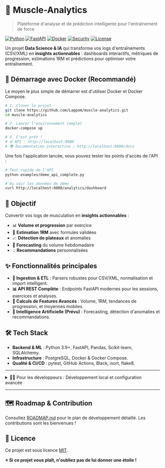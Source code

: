 # 💪 Muscle-Analytics

> Plateforme d'analyse et de prédiction intelligente pour l'entraînement de force

[![Python](https://img.shields.io/badge/Python-3.9+-blue.svg)](https://python.org)
[![FastAPI](https://img.shields.io/badge/FastAPI-0.100+-green.svg)](https://fastapi.tiangolo.com)
[![Docker](https://img.shields.io/badge/Docker-Ready-blue.svg)](https://docker.com)
[![Security](https://img.shields.io/badge/Security-Enhanced-green.svg)](README.md)
[![License](https://img.shields.io/badge/License-MIT-yellow.svg)](LICENSE)

Un projet **Data Science & IA** qui transforme vos logs d'entraînements (CSV/XML) en **insights actionnables** : dashboards interactifs, métriques de progression, estimations 1RM et prédictions pour optimiser votre entraînement.

## 🚀 Démarrage avec Docker (Recommandé)

Le moyen le plus simple de démarrer est d'utiliser Docker et Docker Compose.

```bash
# 1. Cloner le projet
git clone https://github.com/Lappom/muscle-analytics.git
cd muscle-analytics

# 2. Lancer l'environnement complet
docker-compose up

# 3. C'est prêt !
# 🌐 API : http://localhost:8000
# 📚 Documentation interactive : http://localhost:8000/docs
```

Une fois l'application lancée, vous pouvez tester les points d'accès de l'API :

```bash
# Test rapide de l'API
python examples/demo_api_complete.py

# Ou voir les données de démo
curl http://localhost:8000/analytics/dashboard
```

## 🎯 Objectif

Convertir vos logs de musculation en **insights actionnables** :

- 📊 **Volume et progression** par exercice
- 🎯 **Estimation 1RM** avec formules validées
- 📈 **Détection de plateaux** et anomalies
- 🔮 **Forecasting** du volume hebdomadaire
- 💡 **Recommandations** personnalisées

## ✨ Fonctionnalités principales

- **🔄 Ingestion & ETL** : Parsers robustes pour CSV/XML, normalisation et import intelligent.
- **📊 API REST Complète** : Endpoints FastAPI modernes pour les sessions, exercices et analyses.
- **🧮 Calculs de Features Avancés** : Volume, 1RM, tendances de progression, et moyennes mobiles.
- **🤖 Intelligence Artificielle (Prévu)** : Forecasting, détection d'anomalies et recommandations.

## 🛠️ Tech Stack

- **Backend & ML** : Python 3.9+, FastAPI, Pandas, Scikit-learn, SQLAlchemy.
- **Infrastructure** : PostgreSQL, Docker & Docker Compose.
- **Qualité & CI/CD** : pytest, GitHub Actions, Black, isort, flake8.

---

<details>
<summary>👨‍💻 Pour les développeurs : Développement local et configuration avancée</summary>

### 🔧 Développement Local (Sans Docker)

Si vous préférez travailler sans Docker, vous pouvez configurer un environnement local.

```bash
# 1. Créer un environnement virtuel et l'activer
python -m venv venv
# Windows
venv\Scripts\activate
# macOS/Linux
source venv/bin/activate

# 2. Installer les dépendances
pip install -r requirements-dev.txt

# 3. Configurer les bases de données (dev et test)
# Ce script crée les BDD si elles n'existent pas
python scripts/setup_databases.py

# 4. Lancer les tests pour valider la configuration
pytest

# 5. Démarrer l'API en mode développement
uvicorn src.api.main:app --reload
```

### 🔒 Gestion des environnements

Le projet est conçu pour fonctionner dans différents environnements (`dev`, `test`, `docker`). La configuration est gérée via des variables d'environnement.

1.  **Copiez le fichier d'exemple** : `cp .env.example .env`
2.  **Modifiez `.env`** : Adaptez les variables à votre configuration locale (ports, mots de passe, etc.).

Le module `src/config/database.py` lit ce fichier `.env` pour configurer la connexion à la base de données appropriée en fonction du contexte.

### 🧪 Tests

Lancez les tests pour vous assurer que tout fonctionne comme prévu.

```bash
# Lancer tous les tests avec la couverture de code
pytest --cov=src --cov-report=html

# Lancer un fichier de test spécifique
pytest tests/test_api_endpoints.py -v
```

### 🗂️ Structure du projet

```
muscle-analytics/
├── src/                    # Code source principal
│   ├── api/                # API FastAPI
│   ├── config/             # Configuration (gestion des environnements)
│   ├── database.py         # Module de connexion DB
│   ├── etl/                # Pipeline ETL
│   └── features/           # Calculs de features
├── tests/                  # Tests unitaires et d'intégration
├── examples/               # Scripts de démonstration
├── notebooks/              # Analyses EDA
├── docker-compose.yml      # Environnement Docker
└── .env.example            # Template de configuration
```

</details>

---

## 🗺️ Roadmap & Contribution

Consultez [ROADMAP.md](ROADMAP.md) pour le plan de développement détaillé. Les contributions sont les bienvenues !

## 📄 Licence

Ce projet est sous licence [MIT](LICENSE).

**⭐ Si ce projet vous plaît, n'oubliez pas de lui donner une étoile !**
